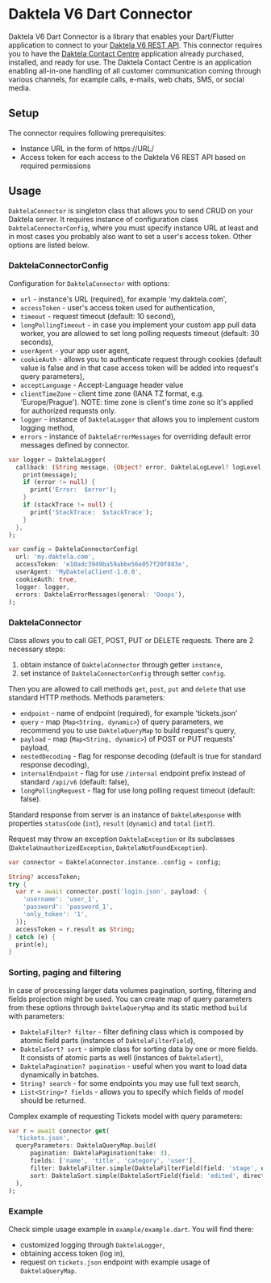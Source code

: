 # Daktela V6 Dart Connector

Daktela V6 Dart Connector is a library that enables your Dart/Flutter application to connect to your [Daktela V6 REST API](https://customer.daktela.com/apihelp/v6/global/general-information). This connector requires you to have the [Daktela Contact Centre](https://daktela.com/) application already purchased, installed, and ready for use. The Daktela Contact Centre is an application enabling all-in-one handling of all customer communication coming through various channels, for example calls, e-mails, web chats, SMS, or social media.

## Setup

The connector requires following prerequisites:

* Instance URL in the form of https://URL/
* Access token for each access to the Daktela V6 REST API based on required permissions

## Usage

`DaktelaConnector` is singleton class that allows you to send CRUD on your Daktela server.
It requires instance of configuration class `DaktelaConnectorConfig`, where you must specify instance URL at least and in most cases you probably also want to set a user's access token. Other options are listed below.

### DaktelaConnectorConfig
Configuration for `DaktelaConnector` with options:
* `url` - instance's URL (required), for example 'my.daktela.com',
* `accessToken` - user's access token used for authentication,
* `timeout` - request timeout (default: 10 second),
* `longPollingTimeout` - in case you implement your custom app pull data worker, you are allowed to set long polling requests timeout (default: 30 seconds),
* `userAgent` - your app user agent,
* `cookieAuth` - allows you to authenticate request through cookies (default value is false and in that case access token will be added into request's query parameters),
* `acceptLanguage` - Accept-Language header value
* `clientTimeZone` - client time zone (IANA TZ format, e.g. 'Europe/Prague'). NOTE: time zone is client's time zone so it's applied for authorized requests only.
* `logger` - instance of `DaktelaLogger` that allows you to implement custom logging method,
* `errors` - instance of `DaktelaErrorMessages` for overriding default error messages defined by connector.

```dart
var logger = DaktelaLogger(
  callback: (String message, {Object? error, DaktelaLogLevel? logLevel, StackTrace? stackTrace}) {
    print(message);
    if (error != null) {
      print('Error:  $error');
    }
    if (stackTrace != null) {
      print('StackTrace:  $stackTrace');
    }
  },
);

var config = DaktelaConnectorConfig(
  url: 'my.daktela.com',
  accessToken: 'e10adc3949ba59abbe56e057f20f883e',
  userAgent: 'MyDaktelaClient-1.0.0',
  cookieAuth: true,
  logger: logger,
  errors: DaktelaErrorMessages(general: 'Ooops'),
);
```

### DaktelaConnector
Class allows you to call GET, POST, PUT or DELETE requests. There are 2 necessary steps:
1) obtain instance of `DaktelaConnector` through getter `instance`,
2) set instance of `DaktelaConnectorConfig` through setter `config`.

Then you are allowed to call methods `get`, `post`, `put` and `delete` that use standard HTTP methods.
Methods parameters:
* `endpoint` - name of endpoint (required), for example 'tickets.json'
* `query` - map (`Map<String, dynamic>`) of query parameters, we recommend you to use `DaktelaQueryMap` to build request's query,
* `payload` - map (`Map<String, dynamic>`) of POST or PUT requests' payload,
* `nestedDecoding` - flag for response decoding (default is true for standard response decoding),
* `internalEndpoint` - flag for use `/internal` endpoint prefix instead of standard `/api/v6` (default: false),
* `longPollingRequest` - flag for use long polling request timeout (default: false).

Standard response from server is an instance of `DaktelaResponse` with properties `statusCode` (`int`), `result` (`dynamic`) and `total` (`int?`).

Request may throw an exception `DaktelaException` or its subclasses (`DaktelaUnauthorizedException`, `DaktelaNotFoundException`).

```dart
var connector = DaktelaConnector.instance..config = config;

String? accessToken;
try {
  var r = await connector.post('login.json', payload: {
    'username': 'user_1',
    'password': 'password_1',
    'only_token': '1',
  });
  accessToken = r.result as String;
} catch (e) {
  print(e);
}
```

### Sorting, paging and filtering
In case of processing larger data volumes pagination, sorting, filtering and fields projection might be used. You can create map of query parameters from these options through `DaktelaQueryMap` and its static method `build` with parameters: 
* `DaktelaFilter? filter` - filter defining class which is composed by atomic field parts (instances of `DaktelaFilterField`), 
* `DaktelaSort? sort` - simple class for sorting data by one or more fields. It consists of atomic parts as well (instances of `DaktelaSort`), 
* `DaktelaPagination? pagination` - useful when you want to load data dynamically in batches.
* `String? search` - for some endpoints you may use full text search, 
* `List<String>? fields` - allows you to specify which fields of model should be returned.

Complex example of requesting Tickets model with query parameters:
```dart
var r = await connector.get(
  'tickets.json',
  queryParameters: DaktelaQueryMap.build(
      pagination: DaktelaPagination(take: 3),
      fields: ['name', 'title', 'category', 'user'],
      filter: DaktelaFilter.simple(DaktelaFilterField(field: 'stage', operator: 'eq', value: ['CLOSE'])),
      sort: DaktelaSort.simple(DaktelaSortField(field: 'edited', direction: 'desc')),
  ),
);
```

### Example
Check simple usage example in `example/example.dart`. You will find there:
* customized logging through `DaktelaLogger`,
* obtaining access token (log in),
* request on `tickets.json` endpoint with example usage of `DaktelaQueryMap`.